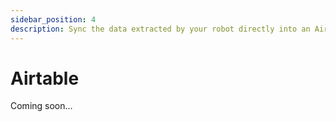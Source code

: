 ```yaml
---
sidebar_position: 4
description: Sync the data extracted by your robot directly into an Airtable Base.
---
```


# Airtable
Coming soon...